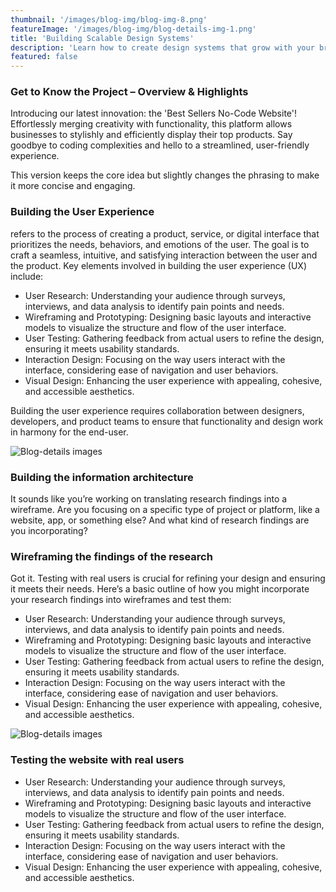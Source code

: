 ```yaml
---
thumbnail: '/images/blog-img/blog-img-8.png'
featureImage: '/images/blog-img/blog-details-img-1.png'
title: 'Building Scalable Design Systems'
description: 'Learn how to create design systems that grow with your brand and ensure consistency across platforms.'
featured: false
---
```


### Get to Know the Project – Overview & Highlights

Introducing our latest innovation: the 'Best Sellers No-Code Website'! Effortlessly merging creativity with functionality, this platform allows businesses to stylishly and efficiently display their top products. Say goodbye to coding complexities and hello to a streamlined, user-friendly experience.

This version keeps the core idea but slightly changes the phrasing to make it more concise and engaging.

### Building the User Experience

refers to the process of creating a product, service, or digital interface that prioritizes the needs, behaviors, and emotions of the user. The goal is to craft a seamless, intuitive, and satisfying interaction between the user and the product. Key elements involved in building the user experience (UX) include:

- User Research: Understanding your audience through surveys, interviews, and data analysis to identify pain points and needs.
- Wireframing and Prototyping: Designing basic layouts and interactive models to visualize the structure and flow of the user interface.
- User Testing: Gathering feedback from actual users to refine the design, ensuring it meets usability standards.
- Interaction Design: Focusing on the way users interact with the interface, considering ease of navigation and user behaviors.
- Visual Design: Enhancing the user experience with appealing, cohesive, and accessible aesthetics.

Building the user experience requires collaboration between designers, developers, and product teams to ensure that functionality and design work in harmony for the end-user.

![Blog-details images](/images/services/services-details-img.png)

### Building the information architecture

It sounds like you’re working on translating research findings into a wireframe. Are you focusing on a specific type of project or platform, like a website, app, or something else? And what kind of research findings are you incorporating?

### Wireframing the findings of the research

Got it. Testing with real users is crucial for refining your design and ensuring it meets their needs. Here’s a basic outline of how you might incorporate your research findings into wireframes and test them:

- User Research: Understanding your audience through surveys, interviews, and data analysis to identify pain points and needs.
- Wireframing and Prototyping: Designing basic layouts and interactive models to visualize the structure and flow of the user interface.
- User Testing: Gathering feedback from actual users to refine the design, ensuring it meets usability standards.
- Interaction Design: Focusing on the way users interact with the interface, considering ease of navigation and user behaviors.
- Visual Design: Enhancing the user experience with appealing, cohesive, and accessible aesthetics.

![Blog-details images](/images/project-details/project-details-2-banner.png)

### Testing the website with real users

- User Research: Understanding your audience through surveys, interviews, and data analysis to identify pain points and needs.
- Wireframing and Prototyping: Designing basic layouts and interactive models to visualize the structure and flow of the user interface.
- User Testing: Gathering feedback from actual users to refine the design, ensuring it meets usability standards.
- Interaction Design: Focusing on the way users interact with the interface, considering ease of navigation and user behaviors.
- Visual Design: Enhancing the user experience with appealing, cohesive, and accessible aesthetics.
